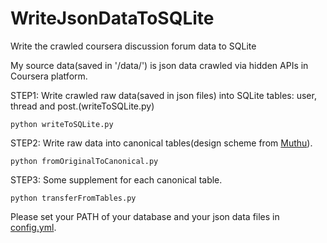 # WriteJsonDataToSQLite
Write the crawled coursera discussion forum data to SQLite 

My source data(saved in '/data/') is json data crawled via hidden APIs in Coursera platform.

STEP1: Write crawled raw data(saved in json files) into SQLite tables: user, thread and post.(writeToSQLite.py)

    python writeToSQLite.py

STEP2: Write raw data into canonical tables(design scheme from <a href= "https://github.com/cmkumar87">Muthu</a>).

    python fromOriginalToCanonical.py

STEP3: Some supplement for each canonical table.

    python transferFromTables.py

Please set your PATH of your database and your json data files in <a href = "https://github.com/anyahui120/WriteJsonDataToSQLite/blob/master/config.yml">config.yml</a>.
